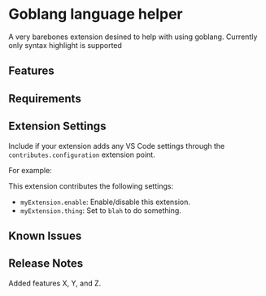 # Goblang language helper

A very barebones extension desined to help with using goblang. Currently only syntax highlight is supported 

## Features



## Requirements



## Extension Settings

Include if your extension adds any VS Code settings through the `contributes.configuration` extension point.

For example:

This extension contributes the following settings:

* `myExtension.enable`: Enable/disable this extension.
* `myExtension.thing`: Set to `blah` to do something.

## Known Issues


## Release Notes


Added features X, Y, and Z.

